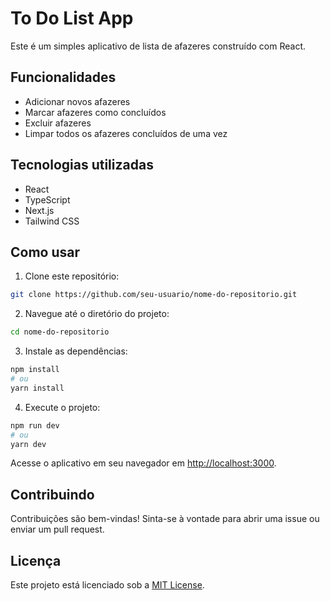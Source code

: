 # To Do List App

Este é um simples aplicativo de lista de afazeres construído com React.

## Funcionalidades

- Adicionar novos afazeres
- Marcar afazeres como concluídos
- Excluir afazeres
- Limpar todos os afazeres concluídos de uma vez

## Tecnologias utilizadas

- React
- TypeScript
- Next.js
- Tailwind CSS

## Como usar

1. Clone este repositório:

```bash
git clone https://github.com/seu-usuario/nome-do-repositorio.git
```

2. Navegue até o diretório do projeto:

```bash
cd nome-do-repositorio
```

3. Instale as dependências:

```bash
npm install
# ou
yarn install
```

4. Execute o projeto:

```bash
npm run dev
# ou
yarn dev
```

Acesse o aplicativo em seu navegador em [http://localhost:3000](http://localhost:3000).

## Contribuindo

Contribuições são bem-vindas! Sinta-se à vontade para abrir uma issue ou enviar um pull request.

## Licença

Este projeto está licenciado sob a [MIT License](LICENSE).

```

```
